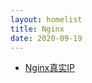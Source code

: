 ```yaml
---
layout: homelist
title: Nginx
date: 2020-09-19
---
```


* [Nginx真实IP](/dict/middleware/nginx/nginx-real-ip.html?%E4%B8%AD%E9%97%B4%E4%BB%B6%2CNginx)
